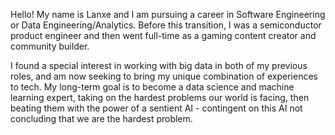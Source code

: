 Hello! My name is Lanxe and I am pursuing a career in Software Engineering or Data Engineering/Analytics. Before this transition, I was a semiconductor product engineer and then went full-time as a gaming content creator and community builder.

I found a special interest in working with big data in both of my previous roles, and am now seeking to bring my unique combination of experiences to tech. My long-term goal is to become a data science and machine learning expert, taking on the hardest problems our world is facing, then beating them with the power of a sentient AI - contingent on this AI not concluding that we are the hardest problem.

<!--
**lanxeyu/lanxeyu** is a ✨ _special_ ✨ repository because its `README.md` (this file) appears on your GitHub profile.

Here are some ideas to get you started:

- 🔭 I’m currently working on ...
- 🌱 I’m currently learning ...
- 👯 I’m looking to collaborate on ...
- 🤔 I’m looking for help with ...
- 💬 Ask me about ...
- 📫 How to reach me: ...
- 😄 Pronouns: ...
- ⚡ Fun fact: ...
-->
